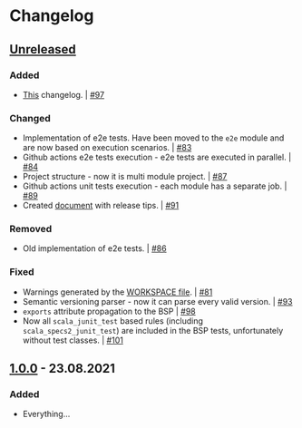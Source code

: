 # Changelog
<!-- Keep a Changelog guide -> https://keepachangelog.com -->

## [Unreleased]
### Added
- [This](CHANGELOG.md) changelog. | [#97](https://github.com/JetBrains/bazel-bsp/pull/97)

### Changed
- Implementation of e2e tests. Have been moved to the `e2e` module and are now based on execution scenarios. | [#83](https://github.com/JetBrains/bazel-bsp/pull/83)
- Github actions e2e tests execution - e2e tests are executed in parallel. | [#84](https://github.com/JetBrains/bazel-bsp/pull/84)
- Project structure - now it is multi module project. | [#87](https://github.com/JetBrains/bazel-bsp/pull/87)
- Github actions unit tests execution - each module has a separate job. | [#89](https://github.com/JetBrains/bazel-bsp/pull/89)
- Created [document](docs/BUMPVERSION.md) with release tips. | [#91](https://github.com/JetBrains/bazel-bsp/pull/91)

### Removed
- Old implementation of e2e tests. | [#86](https://github.com/JetBrains/bazel-bsp/pull/86)

### Fixed
- Warnings generated by the [WORKSPACE file](WORKSPACE). | [#81](https://github.com/JetBrains/bazel-bsp/pull/81)
- Semantic versioning parser - now it can parse every valid version. | [#93](https://github.com/JetBrains/bazel-bsp/pull/93)
- `exports` attribute propagation to the BSP | [#98](https://github.com/JetBrains/bazel-bsp/pull/98)
- Now all `scala_junit_test` based rules (including `scala_specs2_junit_test`) are included in the BSP tests, unfortunately without test classes. | [#101](https://github.com/JetBrains/bazel-bsp/pull/101)

## [1.0.0] - 23.08.2021
### Added
- Everything...


[Unreleased]: https://github.com/JetBrains/bazel-bsp/compare/1.0.0...HEAD
[1.0.0]: https://github.com/JetBrains/bazel-bsp/releases/tag/1.0.0
